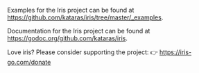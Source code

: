 Examples for the Iris project can be found at
<https://github.com/kataras/iris/tree/master/_examples>.

Documentation for the Iris project can be found at
<https://godoc.org/github.com/kataras/iris>.

Love iris? Please consider supporting the project:
👉  https://iris-go.com/donate
